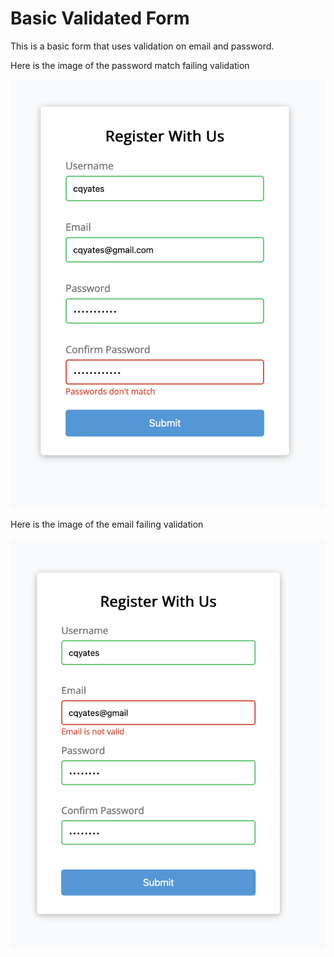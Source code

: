 # Basic Validated Form

This is a basic form that uses validation on email and password.

Here is the image of the password match failing validation

![password fail](/formValidatorFailedPassword.png)


Here is the image of the email failing validation

![password fail](/formValidatorFailedEmail.png)
